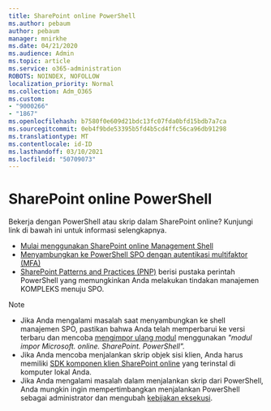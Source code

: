 ```yaml
---
title: SharePoint online PowerShell
ms.author: pebaum
author: pebaum
manager: mnirkhe
ms.date: 04/21/2020
ms.audience: Admin
ms.topic: article
ms.service: o365-administration
ROBOTS: NOINDEX, NOFOLLOW
localization_priority: Normal
ms.collection: Adm_O365
ms.custom:
- "9000266"
- "1867"
ms.openlocfilehash: b7580f0e609d21bdc13fc07fda0bfd15bdb7a7ca
ms.sourcegitcommit: 0eb4f9bde53395b5fd4b5cd4ffc56ca96db91298
ms.translationtype: MT
ms.contentlocale: id-ID
ms.lasthandoff: 03/10/2021
ms.locfileid: "50709073"
---
```

# <a name="sharepoint-online-powershell"></a>SharePoint online PowerShell

Bekerja dengan PowerShell atau skrip dalam SharePoint online? Kunjungi link di bawah ini untuk informasi selengkapnya.
- [Mulai menggunakan SharePoint online Management Shell](https://docs.microsoft.com/powershell/sharepoint/sharepoint-online/connect-sharepoint-online?view=sharepoint-ps)
- [Menyambungkan ke PowerShell SPO dengan autentikasi multifaktor (MFA)](https://docs.microsoft.com/powershell/sharepoint/sharepoint-online/connect-sharepoint-online?view=sharepoint-ps#to-connect-with-multifactor-authentication-mfa)
- [SharePoint Patterns and Practices (PNP)](https://docs.microsoft.com/powershell/sharepoint/sharepoint-pnp/sharepoint-pnp-cmdlets?view=sharepoint-ps) berisi pustaka perintah PowerShell yang memungkinkan Anda melakukan tindakan manajemen KOMPLEKS menuju SPO.

> [!NOTE]
> - Jika Anda mengalami masalah saat menyambungkan ke shell manajemen SPO, pastikan bahwa Anda telah memperbarui ke versi terbaru dan mencoba [mengimpor ulang modul](https://docs.microsoft.com/powershell/scripting/developer/module/importing-a-powershell-module?view=powershell-7.1) menggunakan *"modul impor Microsoft. online. SharePoint. PowerShell".*
> - Jika Anda mencoba menjalankan skrip objek sisi klien, Anda harus memiliki [SDK komponen klien SharePoint online](https://www.microsoft.com/download/details.aspx?id=42038) yang terinstal di komputer lokal Anda.
> - Jika Anda mengalami masalah dalam menjalankan skrip dari PowerShell, Anda mungkin ingin mempertimbangkan menjalankan PowerShell sebagai administrator dan mengubah [kebijakan eksekusi](https://docs.microsoft.com/powershell/module/microsoft.powershell.core/about/about_execution_policies?view=powershell-6).